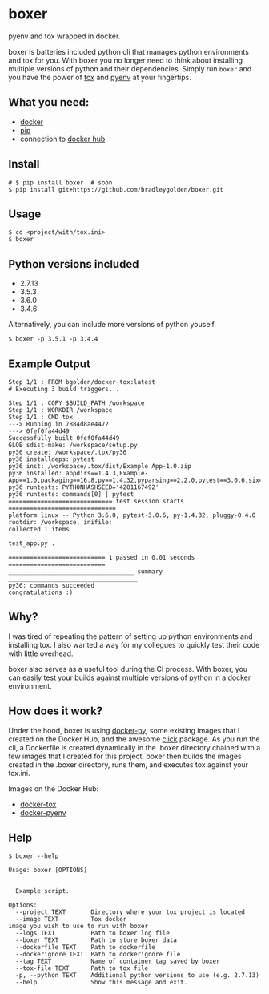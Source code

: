 # boxer
pyenv and tox wrapped in docker.

boxer is batteries included python cli that manages python environments and tox for you. With boxer you no longer need to think about installing multiple versions of python and their dependencies. Simply run ```boxer``` and you have the power of [tox](https://tox.readthedocs.io/en/latest/) and [pyenv](https://github.com/pyenv/pyenv) at your fingertips.

## What you need:
* [docker](https://docs.docker.com/engine/installation/)
* [pip](https://pip.pypa.io/en/stable/installing/)
* connection to [docker hub](https://hub.docker.com/)

## Install
```
# $ pip install boxer  # soon
$ pip install git+https://github.com/bradleygolden/boxer.git
```

## Usage
```
$ cd <project/with/tox.ini>
$ boxer
```

## Python versions included

* 2.7.13
* 3.5.3
* 3.6.0
* 3.4.6

Alternatively, you can include more versions of python youself.

```
$ boxer -p 3.5.1 -p 3.4.4
```

## Example Output
```
Step 1/1 : FROM bgolden/docker-tox:latest
# Executing 3 build triggers...

Step 1/1 : COPY $BUILD_PATH /workspace
Step 1/1 : WORKDIR /workspace
Step 1/1 : CMD tox
---> Running in 7884d8ae4472
---> 0fef0fa44d49
Successfully built 0fef0fa44d49
GLOB sdist-make: /workspace/setup.py
py36 create: /workspace/.tox/py36
py36 installdeps: pytest
py36 inst: /workspace/.tox/dist/Example App-1.0.zip
py36 installed: appdirs==1.4.3,Example-App==1.0,packaging==16.8,py==1.4.32,pyparsing==2.2.0,pytest==3.0.6,six==1.10.0
py36 runtests: PYTHONHASHSEED='4201167492'
py36 runtests: commands[0] | pytest
============================= test session starts ==============================
platform linux -- Python 3.6.0, pytest-3.0.6, py-1.4.32, pluggy-0.4.0
rootdir: /workspace, inifile:
collected 1 items

test_app.py .

=========================== 1 passed in 0.01 seconds ===========================
___________________________________ summary ____________________________________
py36: commands succeeded
congratulations :)
```

## Why?

I was tired of repeating the pattern of setting up python environments and installing tox. I also wanted a way for my collegues to quickly test their code with little overhead.

boxer also serves as a useful tool during the CI process. With boxer, you can easily test your builds against multiple versions of python in a docker environment.

## How does it work?

Under the hood, boxer is using [docker-py](https://github.com/docker/docker-py), some existing images that I created on the Docker Hub, and the awesome [click](http://click.pocoo.org/5/) package. As you run the cli, a Dockerfile is created dynamically in the .boxer directory chained with a few images that I created for this project. boxer then builds the images created in the .boxer directory, runs them, and executes tox against your tox.ini.

Images on the Docker Hub:
* [docker-tox](https://hub.docker.com/r/bgolden/docker-tox/)
* [docker-pyenv](https://hub.docker.com/r/bgolden/docker-pyenv/)

## Help
```
$ boxer --help

Usage: boxer [OPTIONS]

 
  Example script.
 
Options:
  --project TEXT       Directory where your tox project is located
  --image TEXT         Tox docker image you wish to use to run with boxer
  --logs TEXT          Path to boxer log file
  --boxer TEXT         Path to store boxer data
  --dockerfile TEXT    Path to dockerfile
  --dockerignore TEXT  Path to dockerignore file
  --tag TEXT           Name of container tag saved by boxer
  --tox-file TEXT      Path to tox file
  -p, --python TEXT    Additional python versions to use (e.g. 2.7.13)
  --help               Show this message and exit.
```
